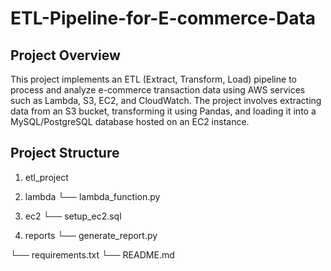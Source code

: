 # ETL-Pipeline-for-E-commerce-Data

## Project Overview
This project implements an ETL (Extract, Transform, Load) pipeline to process and analyze e-commerce transaction data using AWS services such as Lambda, S3, EC2, and CloudWatch. The project involves extracting data from an S3 bucket, transforming it using Pandas, and loading it into a MySQL/PostgreSQL database hosted on an EC2 instance.

## Project Structure

1. etl_project
   
2. lambda
   └── lambda_function.py
   
3.  ec2
   └── setup_ec2.sql
   
4.  reports
   └── generate_report.py
   
   └──  requirements.txt
   └── README.md
